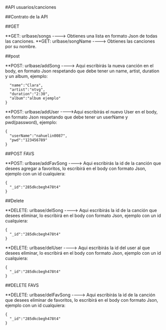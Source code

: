 #API usuarios/canciones


##Contrato de la API

##GET

**GET: urlbase/songs ----> Obtienes una lista en formato Json de todas las canciones.
**GET: urlbase/songName ----> Obtienes las canciones por su nombre.

##post

**POST: urlbase/addSong ----> Aqui escribirás la nueva canción en el body, en formato Json respetando que debe tener un name, artist, 
duration y un album, ejemplo:
```{
  "name":"Clara",
  "artist":"ntvg",
  "duration":"2:30",
  "album":"album ejemplo"
}
```
**POST: urlbase/addUser ---->Aqui escribirás el nuevo User en el body, en formato Json respetando que debe tener un userName y pwd(password), 
ejemplo:
```
{
  "userName":"nahuelin0087",
  "pwd":"123456789"
}
```

##POST FAVS

**POST: urlbase/addFavSong ----> Aqui escribirás la id de la canción que desees agregar a favoritos, lo escribirá en el body con formato Json, 
ejemplo con un id cualquiera:
```
{
  "_id":"285dkcbegh478t4"
}
```

##Delete

**DELETE: urlbase/delSong ----> Aqui escribirás la id de la canción que desees eliminar, lo escribirá en el body con formato Json, 
ejemplo con un id cualquiera:
```
{
  "_id":"285dkcbegh478t4"
}
```
**DELETE: urlbase/delUser ----> Aqui escribirás la id del user al que desees eliminar, lo escribirá en el body con formato Json, 
ejemplo con un id cualquiera:
```
{
  "_id":"285dkcbegh478t4"
}
```
##DELETE FAVS


**DELETE: urlbase/delFavSong ----> Aqui escribirás la id de la canción que desees eliminar de favoritos, lo escribirá en el body con formato Json, 
ejemplo con un id cualquiera:
```
{
  "_id":"285dkcbegh478t4"
}
```


